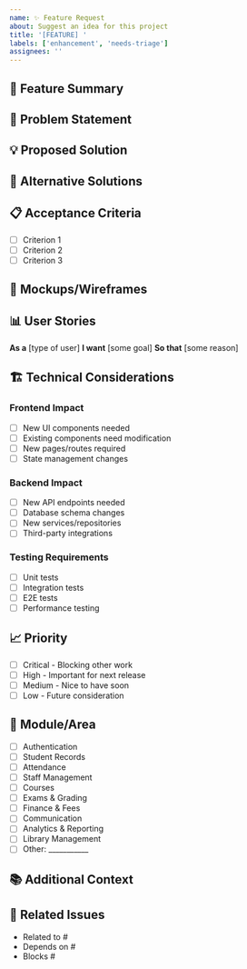 ```yaml
---
name: ✨ Feature Request
about: Suggest an idea for this project
title: '[FEATURE] '
labels: ['enhancement', 'needs-triage']
assignees: ''
---
```


## 🎯 Feature Summary

<!-- A clear and concise description of the feature you're requesting -->

## 🤔 Problem Statement

<!-- Is your feature request related to a problem? Please describe. -->
<!-- A clear and concise description of what the problem is. Ex. I'm always frustrated when [...] -->

## 💡 Proposed Solution

<!-- Describe the solution you'd like -->
<!-- A clear and concise description of what you want to happen. -->

## 🔄 Alternative Solutions

<!-- Describe alternatives you've considered -->
<!-- A clear and concise description of any alternative solutions or features you've considered. -->

## 📋 Acceptance Criteria

<!-- Define what needs to be implemented for this feature to be considered complete -->

- [ ] Criterion 1
- [ ] Criterion 2
- [ ] Criterion 3

## 🎨 Mockups/Wireframes

<!-- If applicable, add mockups, wireframes, or sketches to help explain your feature -->

## 📊 User Stories

<!-- Describe the feature from the user's perspective -->

**As a** [type of user]
**I want** [some goal]
**So that** [some reason]

## 🏗️ Technical Considerations

<!-- Any technical aspects to consider -->

### Frontend Impact
- [ ] New UI components needed
- [ ] Existing components need modification
- [ ] New pages/routes required
- [ ] State management changes

### Backend Impact
- [ ] New API endpoints needed
- [ ] Database schema changes
- [ ] New services/repositories
- [ ] Third-party integrations

### Testing Requirements
- [ ] Unit tests
- [ ] Integration tests
- [ ] E2E tests
- [ ] Performance testing

## 📈 Priority

- [ ] Critical - Blocking other work
- [ ] High - Important for next release
- [ ] Medium - Nice to have soon
- [ ] Low - Future consideration

## 🎯 Module/Area

<!-- Which module or area of the system does this feature relate to? -->

- [ ] Authentication
- [ ] Student Records
- [ ] Attendance
- [ ] Staff Management
- [ ] Courses
- [ ] Exams & Grading
- [ ] Finance & Fees
- [ ] Communication
- [ ] Analytics & Reporting
- [ ] Library Management
- [ ] Other: ___________

## 📚 Additional Context

<!-- Add any other context, research, or references about the feature request here -->

## 🔗 Related Issues

<!-- Link any related issues or feature requests -->

- Related to #
- Depends on #
- Blocks #
